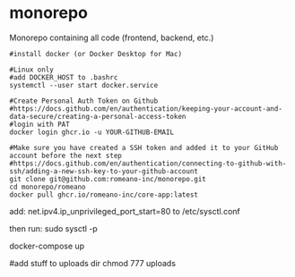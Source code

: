 # monorepo

Monorepo containing all code (frontend, backend, etc.)

```
#install docker (or Docker Desktop for Mac)

#Linux only
#add DOCKER_HOST to .bashrc
systemctl --user start docker.service

#Create Personal Auth Token on Github
#https://docs.github.com/en/authentication/keeping-your-account-and-data-secure/creating-a-personal-access-token
#login with PAT
docker login ghcr.io -u YOUR-GITHUB-EMAIL

#Make sure you have created a SSH token and added it to your GitHub account before the next step
#https://docs.github.com/en/authentication/connecting-to-github-with-ssh/adding-a-new-ssh-key-to-your-github-account
git clone git@github.com:romeano-inc/monorepo.git
cd monorepo/romeano
docker pull ghcr.io/romeano-inc/core-app:latest
```

add:
net.ipv4.ip_unprivileged_port_start=80
to
/etc/sysctl.conf

then run:
sudo sysctl -p

docker-compose up

#add stuff to uploads dir
chmod 777 uploads
